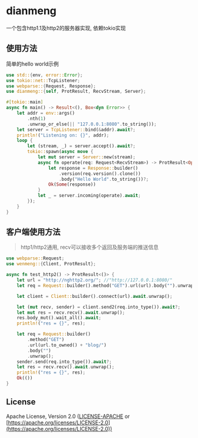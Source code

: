 # dianmeng

一个包含http1.1及http2的服务器实现, 依赖tokio实现

## 使用方法

简单的hello world示例

```rust
use std::{env, error::Error};
use tokio::net::TcpListener;
use webparse::{Request, Response};
use dianmeng::{self, ProtResult, RecvStream, Server};

#[tokio::main]
async fn main() -> Result<(), Box<dyn Error>> {
    let addr = env::args()
        .nth(1)
        .unwrap_or_else(|| "127.0.0.1:8080".to_string());
    let server = TcpListener::bind(&addr).await?;
    println!("Listening on: {}", addr);
    loop {
        let (stream, _) = server.accept().await?;
        tokio::spawn(async move {
            let mut server = Server::new(stream);
            async fn operate(req: Request<RecvStream>) -> ProtResult<Option<Response<String>>> {
                let response = Response::builder()
                    .version(req.version().clone())
                    .body("Hello World".to_string())?;
                Ok(Some(response))
            }
            let _ = server.incoming(operate).await;
        });
    }
}
```

## 客户端使用方法

> http1/http2通用, recv可以接收多个返回及服务端的推送信息
```rust
use webparse::Request;
use wenmeng::{Client, ProtResult};

async fn test_http2() -> ProtResult<()> {
    let url = "http://nghttp2.org/"; //"http://127.0.0.1:8080/"
    let req = Request::builder().method("GET").url(url).body("").unwrap();

    let client = Client::builder().connect(url).await.unwrap();

    let (mut recv, sender) = client.send2(req.into_type()).await?;
    let mut res = recv.recv().await.unwrap();
    res.body_mut().wait_all().await;
    println!("res = {}", res);

    let req = Request::builder()
        .method("GET")
        .url(url.to_owned() + "blog/")
        .body("")
        .unwrap();
    sender.send(req.into_type()).await?;
    let res = recv.recv().await.unwrap();
    println!("res = {}", res);
    Ok(())
}
```

## License
Apache License, Version 2.0 ([LICENSE-APACHE](./LICENSE) or [https://apache.org/licenses/LICENSE-2.0](https://apache.org/licenses/LICENSE-2.0))